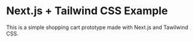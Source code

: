 # Next.js + Tailwind CSS Example

This is a simple shopping cart prototype made with Next.js and Tawilwind CSS.
